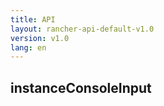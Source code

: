 ```yaml
---
title: API
layout: rancher-api-default-v1.0
version: v1.0
lang: en
---
```


## instanceConsoleInput



<br>
